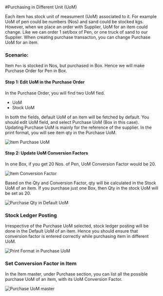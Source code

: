 <!-- add-breadcrumbs -->
#Purchasing in Different Unit (UoM)

Each item has stock unit of measument (UoM) associated to it. For example UoM of pen could be numbers (Nos) and sand could be stocked kgs. However, when we place an order with Supplier, UoM for an item could change. Like we can order 1 set/box of Pen, or one truck of sand to our Supplier. When creating purchase transacton, you can change Purchase UoM for an item.

### Scenario:

Item `Pen` is stocked in Nos, but purchased in Box. Hence we will make Purchase Order for Pen in Box.

#### Step 1: Edit UoM in the Purchase Order

In the Purchase Order, you will find two UoM fied.

- UoM
- Stock UoM

In both the fields, default UoM of an item will be fetched by default. You should edit UoM field, and select Purchase UoM (Box in this case). Updating Purchase UoM is mainly for the reference of the supplier. In the print format, you will see item qty in the Purchase UoM.

<img alt="Item Purchase UoM" class="screenshot" src="{{docs_base_url}}/v12/assets/img/articles/editing-uom-in-po.gif">

#### Step 2: Update UoM Conversion Factors

In one Box, if you get 20 Nos. of Pen, UoM Conversion Factor would be 20.

<img alt="Item Conversion Factor" class="screenshot" src="{{docs_base_url}}/v12/assets/img/articles/po-conversion-factor.png">

Based on the Qty and Conversion Factor, qty will be calculated in the Stock UoM of an item. If you purchase just one Box, then Qty in the stock UoM will be set as 20.

<img alt="Purchase Qty in Default UoM" class="screenshot" src="{{docs_base_url}}/v12/assets/img/articles/po-qty-in-stock-uom.png">

### Stock Ledger Posting

Irrespective of the Purchase UoM selected, stock ledger posting will be done in the Default UoM of an item. Hence you should ensure that conversion factor is entered correctly while purchasing item in different UoM.

<img alt="Print Format in Purchase UoM" class="screenshot" src="{{docs_base_url}}/v12/assets/img/articles/po-stock-uom-ledger.png">

### Set Conversion Factor in Item

In the Item master, under Purchase section, you can list all the possible purchase UoM of an item, with its UoM Conversion Factor.

<img alt="Purchase UoM master" class="screenshot" src="{{docs_base_url}}/v12/assets/img/articles/item-purchase-uom-conversion.png">

<!-- markdown -->